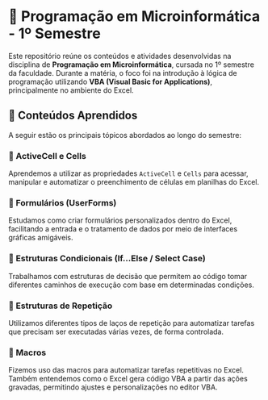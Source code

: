 # 📘 Programação em Microinformática - 1º Semestre

Este repositório reúne os conteúdos e atividades desenvolvidas na disciplina de **Programação em Microinformática**, cursada no 1º semestre da faculdade. Durante a matéria, o foco foi na introdução à lógica de programação utilizando **VBA (Visual Basic for Applications)**, principalmente no ambiente do Excel.

## 🧠 Conteúdos Aprendidos

A seguir estão os principais tópicos abordados ao longo do semestre:

### 🔹 ActiveCell e Cells
Aprendemos a utilizar as propriedades `ActiveCell` e `Cells` para acessar, manipular e automatizar o preenchimento de células em planilhas do Excel.

### 🔹 Formulários (UserForms)
Estudamos como criar formulários personalizados dentro do Excel, facilitando a entrada e o tratamento de dados por meio de interfaces gráficas amigáveis.

### 🔹 Estruturas Condicionais (If...Else / Select Case)
Trabalhamos com estruturas de decisão que permitem ao código tomar diferentes caminhos de execução com base em determinadas condições.

### 🔹 Estruturas de Repetição
Utilizamos diferentes tipos de laços de repetição para automatizar tarefas que precisam ser executadas várias vezes, de forma controlada.

### 🔹 Macros
Fizemos uso das macros para automatizar tarefas repetitivas no Excel. Também entendemos como o Excel gera código VBA a partir das ações gravadas, permitindo ajustes e personalizações no editor VBA.
